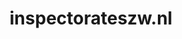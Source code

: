 ---
layout: post
title:  "inspectorateszw.nl"
internal_url:  "/dutchgov/inspectorateszw.nl.html"
categories: dutchgov
---